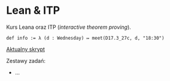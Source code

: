 # Lean & ITP

Kurs Leana oraz ITP (*interactive theorem proving*).

```lean
def info := λ (d : Wednesday) ↦ meet(D17.3_27c, d, "18:30")
```

[Aktualny skrypt](https://mdbrnowski.github.io/Lean4-course/lean_itp.pdf)

Zestawy zadań:

* ...

